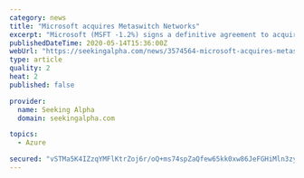 ```yaml
---
category: news
title: "Microsoft acquires Metaswitch Networks"
excerpt: "Microsoft (MSFT -1.2%) signs a definitive agreement to acquire Metaswitch Networks, which provides virtualized network software and voice, data, and communications solutions for operators.Financial te"
publishedDateTime: 2020-05-14T15:36:00Z
webUrl: "https://seekingalpha.com/news/3574564-microsoft-acquires-metaswitch-networks"
type: article
quality: 2
heat: 2
published: false

provider:
  name: Seeking Alpha
  domain: seekingalpha.com

topics:
  - Azure

secured: "vSTMa5K4IZzqYMFlKtrZoj6r/oQ+ms74spZaQfew65kk0xw86JeFGHiMln3zy9sENIiCio3xXrwnn87RJ1X3NSqE8V6hT549kVE8ST2mKtCLQIEFVjSKf4fj6mdNB0APA3zjaC0+HniYL6WY8sO+zMeyIrKKiT8yforOBeXgRuKgqMBfXgmown1kHyClpK9Jr+ZEuVZ96EOoZH+EUJ9F9ygeMwIAS9K2hGj2OnKWx6KybBElhb98g53wE85Gz2Bs9jTqlCLZjeTyMXUpUsrkxTCyNK82diYwKMxHEdeKHkf1bOGOCP8Nv7FKhTVLr5Pa;2/UnUeKsjthllgMwCWp0aw=="
---
```


